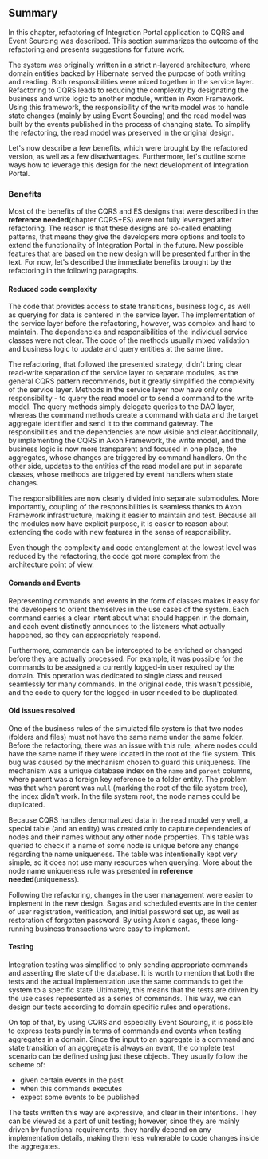 ## Summary

In this chapter, refactoring of Integration Portal application to CQRS and Event Sourcing was described. This section summarizes the outcome of the refactoring and presents suggestions for future work.

The system was originally written in a strict n-layered architecture, where domain entities backed by Hibernate served the purpose of both writing and reading. Both responsibilities were mixed together in the service layer. Refactoring to CQRS leads to reducing the complexity by designating the business and write logic to another module, written in Axon Framework. Using this framework, the responsibility of the write model was to handle state changes (mainly by using Event Sourcing) and the read model was built by the events published in the process of changing state. To simplify the refactoring, the read model was preserved in the original design.

Let's now describe a few benefits, which were brought by the refactored version, as well as a few disadvantages. Furthermore, let's outline some ways how to leverage this design for the next development of Integration Portal.

### Benefits

Most of the benefits of the CQRS and ES designs that were described in the **reference needed**(chapter CQRS+ES) were not fully leveraged after refactoring. The reason is that these designs are so-called enabling patterns, that means they give the developers more options and tools to extend the functionality of Integration Portal in the future. New possible features that are based on the new design will be presented further in the text. For now, let's described the immediate benefits brought by the refactoring in the following paragraphs.

#### Reduced code complexity

The code that provides access to state transitions, business logic, as well as querying for data is centered in the service layer. The implementation of the service layer before the refactoring, however, was complex and hard to maintain. The dependencies and responsibilities of the individual service classes were not clear. The code of the methods usually mixed validation and business logic to update and query entities at the same time.

The refactoring, that followed the presented strategy, didn't bring clear read-write separation of the service layer to separate modules, as the general CQRS pattern recommends, but it greatly simplified the complexity of the service layer. Methods in the service layer now have only one responsibility - to query the read model or to send a command to the write model. The query methods simply delegate queries to the DAO layer, whereas the command methods create a command with data and the target aggregate identifier and send it to the command gateway. The responsibilities and the dependencies are now visible and clear.Additionally, by implementing the CQRS in Axon Framework, the write model, and the business logic is now more transparent and focused in one place, the aggregates, whose changes are triggered by command handlers. On the other side, updates to the entities of the read model are put in separate classes, whose methods are triggered by event handlers when state changes.

The responsibilities are now clearly divided into separate submodules. More importantly, coupling of the responsibilities is seamless thanks to Axon Framework infrastructure, making it easier to maintain and test.
Because all the modules now have explicit purpose, it is easier to reason about extending the code with new features in the sense of responsibility.

Even though the complexity and code entanglement at the lowest level was reduced by the refactoring, the code got more complex from the architecture point of view.

#### Comands and Events

Representing commands and events in the form of classes makes it easy for the developers to orient themselves in the use cases of the system. Each command carries a clear intent about what should happen in the domain, and each event distinctly announces to the listeners what actually happened, so they can appropriately respond.

Furthermore, commands can be intercepted to be enriched or changed before they are actually processed. For example, it was possible for the commands to be assigned a currently logged-in user required by the domain. This operation was dedicated to single class and reused seamlessly for many commands. In the original code, this wasn't possible, and the code to query for the logged-in user needed to be duplicated.

#### Old issues resolved

One of the business rules of the simulated file system is that two nodes (folders and files) must not have the same name under the same folder. Before the refactoring, there was an issue with this rule, where nodes could have the same name if they were located in the root of the file system. This bug was caused by the mechanism chosen to guard this uniqueness. The mechanism was a unique database index on the `name` and `parent` columns, where parent was a foreign key reference to a folder entity. The problem was that when parent was `null` (marking the root of the file system tree), the index didn't work. In the file system root, the node names could be duplicated.

Because CQRS handles denormalized data in the read model very well, a special table (and an entity) was created only to capture dependencies of nodes and their names without any other node properties. This table was queried to check if a name of some node is unique before any change regarding the name uniqueness. The table was intentionally kept very simple, so it does not use many resources when querying. More about the node name uniqueness rule was presented in **reference needed**(uniqueness).

Following the refactoring, changes in the user management were easier to implement in the new design. Sagas and scheduled events are in the center of user registration, verification, and initial password set up, as well as restoration of forgotten password. By using Axon's sagas, these long-running business transactions were easy to implement.

#### Testing

Integration testing was simplified to only sending appropriate commands and asserting the state of the database. It is worth to mention that both the tests and the actual implementation use the same commands to get the system to a specific state. Ultimately, this means that the tests are driven by the use cases represented as a series of commands. This way, we can design our tests according to domain specific rules and operations.

On top of that, by using CQRS and especially Event Sourcing, it is possible to express tests purely in terms of commands and events when testing aggregates in a domain. Since the input to an aggregate is a command and state transition of an aggregate is always an event, the complete test scenario can be defined using just these objects. They usually follow the scheme of:

- given certain events in the past
- when this commands executes
- expect some events to be published

The tests written this way are expressive, and clear in their intentions. They can be viewed as a part of unit testing; however, since they are mainly driven by functional requirements, they hardly depend on any implementation details, making them less vulnerable to code changes inside the aggregates.